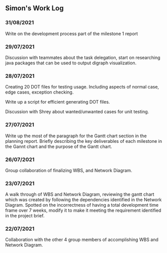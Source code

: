 ## Simon's Work Log

### 31/08/2021
Write on the development process part of the milestone 1 report

### 29/07/2021

Discussion with teammates about the task delegation, start on researching java packages that can be used to output digraph visualization.

### 28/07/2021

Creating 20 DOT files for testing usage. Including aspects of normal case, edge cases, exception checking.

Write up a script for efficient generating DOT files.

Discussion with Shrey about wanted/unwanted cases for unit testing.

### 27/07/2021

Write up the most of the paragraph for the Gantt chart section in the planning report. Briefly describing the key deliverables of each milestone in the Gannt chart and the purpose of the Gantt chart.

### 26/07/2021

Group collaboration of finalizing WBS, and Network Diagram.

### 23/07/2021

A walk through of WBS and Network Diagram, reviewing the gantt chart which was created by following the dependencies identified in the Network Diagram. Spotted on the incorrectness of having a total development time frame over 7 weeks, modify it to make it meeting the requirement identified in the project brief.

### 22/07/2021

Collaboration with the other 4 group members of accomplishing WBS and Network Diagram.
